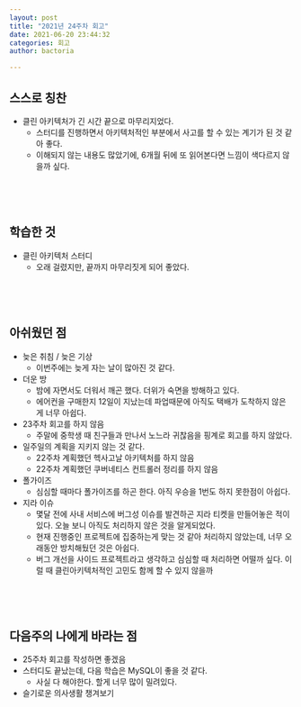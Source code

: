 ```yaml
---
layout: post
title: "2021년 24주차 회고"
date: 2021-06-20 23:44:32
categories: 회고
author: bactoria

---
```


## 스스로 칭찬
- 클린 아키텍처가 긴 시간 끝으로 마무리지었다.
  - 스터디를 진행하면서 아키텍처적인 부분에서 사고를 할 수 있는 계기가 된 것 같아 좋다.
  - 이해되지 않는 내용도 많았기에, 6개월 뒤에 또 읽어본다면 느낌이 색다르지 않을까 싶다.


&nbsp;

&nbsp;

## 학습한 것
- 클린 아키텍처 스터디
  - 오래 걸렸지만, 끝까지 마무리짓게 되어 좋았다.

&nbsp;

&nbsp;

## 아쉬웠던 점
- 늦은 취침 / 늦은 기상
  - 이번주에는 늦게 자는 날이 많아진 것 같다.
- 더운 방
  - 밤에 자면서도 더워서 깨곤 했다. 더위가 숙면을 방해하고 있다. 
  - 에어컨을 구매한지 12일이 지났는데 파업때문에 아직도 택배가 도착하지 않은게 너무 아쉽다. 
- 23주차 회고를 하지 않음
  - 주말에 중학생 때 친구들과 만나서 노느라 귀찮음을 핑계로 회고를 하지 않았다.
- 일주일의 계획을 지키지 않는 것 같다.
  - 22주차 계획했던 헥사고날 아키텍처를 하지 않음
  - 22주차 계획했던 쿠버네티스 컨트롤러 정리를 하지 않음
- 폴가이즈
  - 심심할 때마다 폴가이즈를 하곤 한다. 아직 우승을 1번도 하지 못한점이 아쉽다.
- 지라 이슈
  - 몇달 전에 사내 서비스에 버그성 이슈를 발견하곤 지라 티켓을 만들어놓은 적이 있다. 오늘 보니 아직도 처리하지 않은 것을 알게되었다.
  - 현재 진행중인 프로젝트에 집중하는게 맞는 것 같아 처리하지 않았는데, 너무 오래동안 방치해뒀던 것은 아쉽다.
  - 버그 개선을 사이드 프로젝트라고 생각하고 심심할 때 처리하면 어떨까 싶다. 이럴 때 클린아키텍처적인 고민도 함께 할 수 있지 않을까

&nbsp;

&nbsp;

## 다음주의 나에게 바라는 점
- 25주차 회고를 작성하면 좋겠음  
- 스터디도 끝났는데, 다음 학습은 MySQL이 좋을 것 같다.
  - 사실 다 해야한다. 할게 너무 많이 밀려있다.
- 슬기로운 의사생활 챙겨보기
